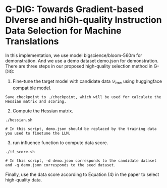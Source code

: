 # G-DIG: Towards Gradient-based DIverse and hiGh-quality Instruction Data Selection for Machine Translations

In this implementation, we use model bigscience/bloom-560m for demonstration. And we use a demo dataset demo.json for demonstration. There are three steps in our proposed high-quality selection method in G-DIG:

1. Fine-tune the target model with candidate data $\mathcal{D}_{raw}$ using huggingface compatible model.

```
Save checkpoint to ./checkpoint, which will be used for calculate the Hessian matrix and scoring.
```

2. Compute the Hessian matrix.

```
./hessian.sh

# In this script, demo.json should be replaced by the training data you used to finetune the LLM.
```

3. run influence function to compute data score.

``` 
./if_score.sh

# In this script, -d demo.json corresponds to the candidate dataset and -q demo.json corresponds to the seed dataset.
```

Finally, use the data score according to Equation (4) in the paper to select high-quality data.

